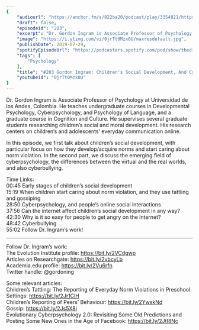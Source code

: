 ```yaml
---
{
	"audiourl": "https://anchor.fm/s/822ba20/podcast/play/3354821/https%3A%2F%2Fd3ctxlq1ktw2nl.cloudfront.net%2Fproduction%2F2019-4-24%2F15848325-44100-2-c2f1d11f6e0e8.m4a",
	"draft": false,
	"episodeid": "203",
	"excerpt": "Dr. Gordon Ingram is Associate Professor of Psychology at Universidad de los Andes, Colombia.  He teaches undergraduate courses in Developmental Psychology, Cyberpsychology, and Psychology of Language, and a graduate course in Cognition and Culture. He supervises several graduate students researching children’s social and moral development. His research centers on children’s and adolescents’ everyday communication online.",
	"image": "https://i.ytimg.com/vi/0jrTt0Mzx0U/maxresdefault.jpg",
	"publishDate": 2019-07-29,
	"spotifyEpisodeUrl": "https://podcasters.spotify.com/pod/show/thedissenter/episodes/203-Gordon-Ingram-Childrens-Social-Development--And-Cyberpsychology-e44so5",
	"tags": [
		"Psychology"
	],
	"title": "#203 Gordon Ingram: Children's Social Development, And Cyberpsychology",
	"youtubeid": "0jrTt0Mzx0U"
}
---
```

Dr. Gordon Ingram is Associate Professor of Psychology at Universidad de los Andes, Colombia.  He teaches undergraduate courses in Developmental Psychology, Cyberpsychology, and Psychology of Language, and a graduate course in Cognition and Culture. He supervises several graduate students researching children’s social and moral development. His research centers on children’s and adolescents’ everyday communication online.

In this episode, we first talk about children’s social development, with particular focus on how they develop/acquire norms and start caring about norm violation. In the second part, we discuss the emerging field of cyberpsychology, the differences between the virtual and the real worlds, and also cyberbullying.

Time Links:  
<time>00:45</time> Early stages of children’s social development  
<time>15:19</time> When children start caring about norm violation, and they use tattling and gossiping   
<time>28:50</time> Cyberpsychology, and people’s online social interactions                                                  
<time>37:56</time> Can the internet affect children’s social development in any way?                                              
<time>42:30</time> Why is it so easy for people to get angry on the internet?                                                         
<time>48:42</time> Cyberbullying             
<time>55:02</time> Follow Dr. Ingram’s work!

---

Follow Dr. Ingram’s work:  
The Evolution Institute profile: https://bit.ly/2VCdgwp  
Articles on Researchgate: https://bit.ly/2vbcyLb  
Academia.edu profile: https://bit.ly/2Vu6rfn  
Twitter handle: @gordoning

Some relevant articles:  
Children’s Tattling: The Reporting of Everyday Norm Violations in Preschool Settings: https://bit.ly/2Jr1ClH  
Children’s Reporting of Peers’ Behaviour: https://bit.ly/2YwskNd  
Gossip: https://bit.ly/2Js5X8i  
Evolutionary Cyberpsychology 2.0: Revisiting Some Old Predictions and Posting Some New Ones in the Age of Facebook: https://bit.ly/2JtI8Nc
